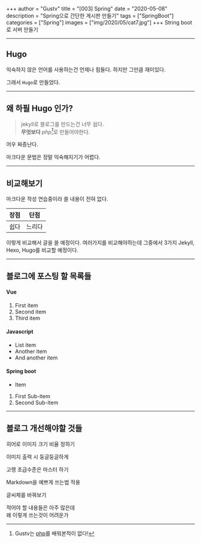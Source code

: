 +++
author = "Gustv"
title = "[003] Spring"
date = "2020-05-08"
description = "Spring으로 간단한 게시판 만들기"
tags = ["SpringBoot"]
categories = ["Spring"]
images  = ["img/2020/05/cat7.jpg"]
+++
 String boot 로 서버 만들기 
<!--more-->

---

## Hugo

익숙하지 않은 언어를 사용하는건 언제나 힘들다. 하지만 그만큼 재미있다. 

그래서 `Hugo`로 만들었다.

---

## 왜 하필 Hugo 인가?

> jekyll로 블로그를 만드는건 너무 쉽다.  
> **무엇보다** <cite>php[^1]</cite>로 만들어야한다. 

[^1]: Gustv는 [php](https://www.youtube.com/watch?v=PAAkCSZUG1c)를 배워본적이 없다!

어우 짜증난다. 

마크다운 문법은 정말 익숙해지기가 어렵다.

----

## 비교해보기

마크다운 작성 연습중이라 쓸 내용이 전혀 없다.

   장점 | 단점
--------|------
  쉽다  | 느리다

이렇게 비교해서 글을 쓸 예정이다. 여러가지를 비교해야하는데 그중에서 3가지 Jekyll, Hexo, Hugo를 비교할 예정이다. 

----

## 블로그에 포스팅 할 목록들


#### Vue

1. First item
2. Second item
3. Third item

#### Javascript

* List item
* Another item
* And another item

#### Spring boot

* Item
1. First Sub-item
2. Second Sub-item

----

## 블로그 개선해야할 것들


히어로 이미지 크기 비율 정하기

이미지 출력 시 둥글둥글하게

고랭 초급수준은 마스터 하기

Markdown을 예쁘게 쓰는법 적용

글씨체를 바꿔보기

적어야 할 내용들은 아주 많은데   
왜 이렇게 쓰는것이 어려운가


